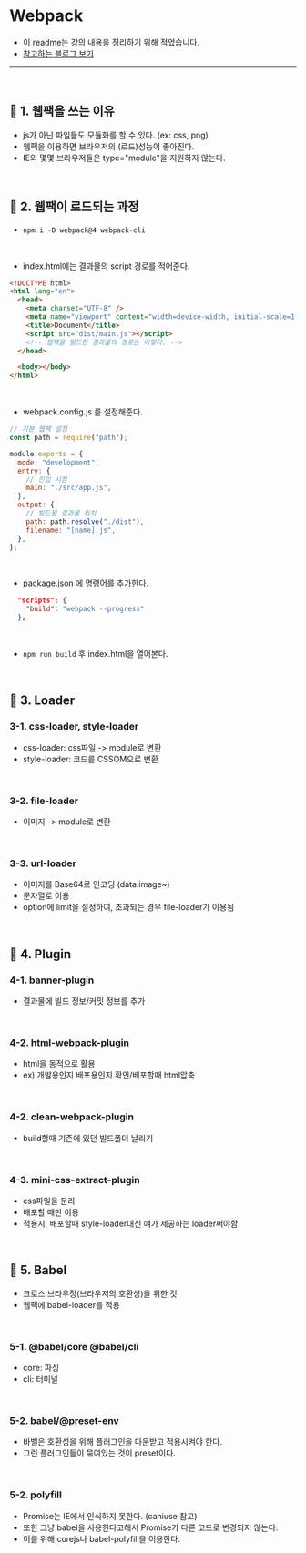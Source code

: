 # Webpack

- 이 readme는 강의 내용을 정리하기 위해 적었습니다.
- <a href="https://jeonghwan-kim.github.io/series/2019/12/10/frontend-dev-env-webpack-basic.html" target="_blank">참고하는 블로그 보기</a>

---

<br>

## 🎈 1. 웹팩을 쓰는 이유

- js가 아닌 파일들도 모듈화를 할 수 있다. (ex: css, png)
- 웹팩을 이용하면 브라우저의 (로드)성능이 좋아진다.
- IE외 몇몇 브라우저들은 type="module"을 지원하지 않는다.

<br>

## 🎈 2. 웹팩이 로드되는 과정

- `npm i -D webpack@4 webpack-cli`

<br>

- index.html에는 결과물의 script 경로를 적어준다.

```html
<!DOCTYPE html>
<html lang="en">
  <head>
    <meta charset="UTF-8" />
    <meta name="viewport" content="width=device-width, initial-scale=1.0" />
    <title>Document</title>
    <script src="dist/main.js"></script>
    <!-- 웹팩을 빌드한 결과물의 경로는 이렇다. -->
  </head>

  <body></body>
</html>
```

<br>

- webpack.config.js 를 설정해준다.

```js
// 기본 웹팩 설정
const path = require("path");

module.exports = {
  mode: "development",
  entry: {
    // 진입 시점
    main: "./src/app.js",
  },
  output: {
    // 빌드될 결과물 위치
    path: path.resolve("./dist"),
    filename: "[name].js",
  },
};
```

<br>

- package.json 에 명령어를 추가한다.

```json
  "scripts": {
    "build": "webpack --progress"
  },
```

<br>

- `npm run build` 후 index.html을 열어본다.

<br>

## 🎈 3. Loader

### 3-1. css-loader, style-loader

- css-loader: css파일 -> module로 변환
- style-loader: 코드를 CSSOM으로 변환

<br>

### 3-2. file-loader

- 이미지 -> module로 변환

<br>

### 3-3. url-loader

- 이미지를 Base64로 인코딩 (data:image~)
- 문자열로 이용
- option에 limit을 설정하여, 초과되는 경우 file-loader가 이용됨

<br>

## 🎈 4. Plugin

### 4-1. banner-plugin

- 결과물에 빌드 정보/커밋 정보를 추가

<br>

### 4-2. html-webpack-plugin

- html을 동적으로 활용
- ex) 개발용인지 배포용인지 확인/배포할때 html압축

<br>

### 4-2. clean-webpack-plugin

- build할때 기존에 있던 빌드폴더 날리기

<br>

### 4-3. mini-css-extract-plugin

- css파일을 분리
- 배포할 때만 이용
- 적용시, 배포할때 style-loader대신 얘가 제공하는 loader써야함

<br>

## 🎈 5. Babel

- 크로스 브라우징(브라우저의 호환성)을 위한 것
- 웹팩에 babel-loader를 적용

<br>

### 5-1. @babel/core @babel/cli

- core: 파싱
- cli: 터미널

<br>

### 5-2. babel/@preset-env

- 바벨은 호환성을 위해 플러그인을 다운받고 적용시켜야 한다.
- 그런 플러그인들이 묶여있는 것이 preset이다.

<br>

### 5-2. polyfill

- Promise는 IE에서 인식하지 못한다. (caniuse 참고)
- 또한 그냥 babel을 사용한다고해서 Promise가 다른 코드로 변경되지 않는다.
- 이를 위해 corejs나 babel-polyfill을 이용한다.
